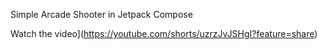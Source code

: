 Simple Arcade Shooter in Jetpack Compose

Watch the video](https://youtube.com/shorts/uzrzJvJSHgI?feature=share)
